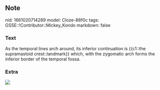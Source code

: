 ## Note
nid: 1661020714289
model: Cloze-88f0c
tags: GSSE::!Contributor::Mickey_Kondo
markdown: false

### Text
As the temporal lines arch around, its inferior continuation is {{c1::the supramastoid crest::landmark}} which, with the zygomatic arch forms the inferior border of the temporal fossa.

### Extra
<img src="UhmjFqDcEjVbpTR9HuJxQw.png">
